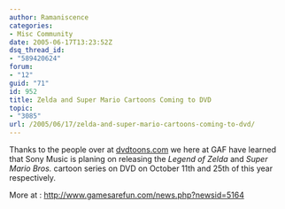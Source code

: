 ```yaml
---
author: Ramaniscence
categories:
- Misc Community
date: 2005-06-17T13:23:52Z
dsq_thread_id:
- "589420624"
forum:
- "12"
guid: "71"
id: 952
title: Zelda and Super Mario Cartoons Coming to DVD
topic:
- "3085"
url: /2005/06/17/zelda-and-super-mario-cartoons-coming-to-dvd/
---
```


Thanks to the people over at [dvdtoons.com](http://www.dvdtoons.com/) we here at GAF have learned that Sony Music is planing on releasing the _Legend of Zelda_ and _Super Mario Bros._ cartoon series on DVD on October 11th and 25th of this year respectively.

More at : <a href="http://www.gamesarefun.com/news.php?newsid=5164" target="_blank">http://www.gamesarefun.com/news.php?newsid=5164</a>
